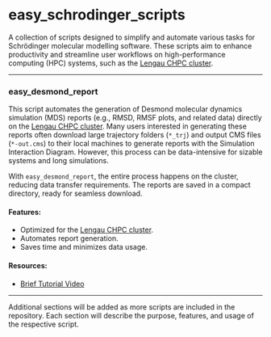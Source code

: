 # easy_schrodinger_scripts

A collection of scripts designed to simplify and automate various tasks for Schrödinger molecular modelling software. These scripts aim to enhance productivity and streamline user workflows on high-performance computing (HPC) systems, such as the [Lengau CHPC cluster](https://wiki.chpc.ac.za/quick:start).

---

### **easy_desmond_report**

This script automates the generation of Desmond molecular dynamics simulation (MDS) reports (e.g., RMSD, RMSF plots, and related data) directly on the [Lengau CHPC cluster](https://wiki.chpc.ac.za/quick:start). Many users interested in generating these reports often download large trajectory folders (`*_trj`) and output CMS files (`*-out.cms`) to their local machines to generate reports with the Simulation Interaction Diagram. However, this process can be data-intensive for sizable systems and long simulations.

With `easy_desmond_report`, the entire process happens on the cluster, reducing data transfer requirements. The reports are saved in a compact directory, ready for seamless download.

#### **Features:**

- Optimized for the [Lengau CHPC cluster](https://wiki.chpc.ac.za/quick:start).
- Automates report generation.
- Saves time and minimizes data usage.

#### **Resources:**

- [Brief Tutorial Video](https://www.youtube.com/)

---

Additional sections will be added as more scripts are included in the repository. Each section will describe the purpose, features, and usage of the respective script.
